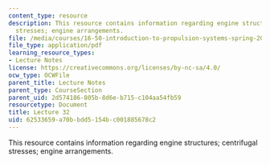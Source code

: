 ```yaml
---
content_type: resource
description: This resource contains information regarding engine structures; centrifugal
  stresses; engine arrangements.
file: /media/courses/16-50-introduction-to-propulsion-systems-spring-2012/62533659a70bbdd5154bc001885678c2_MIT16_50S12_lec32.pdf
file_type: application/pdf
learning_resource_types:
- Lecture Notes
license: https://creativecommons.org/licenses/by-nc-sa/4.0/
ocw_type: OCWFile
parent_title: Lecture Notes
parent_type: CourseSection
parent_uid: 2d574186-805b-8d6e-b715-c104aa54fb59
resourcetype: Document
title: Lecture 32
uid: 62533659-a70b-bdd5-154b-c001885678c2
---
```

This resource contains information regarding engine structures; centrifugal stresses; engine arrangements.